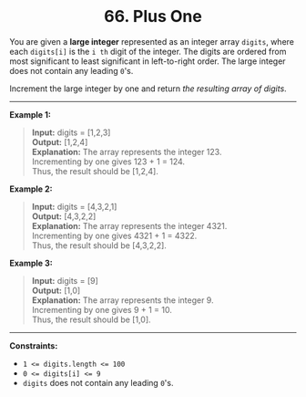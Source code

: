 ﻿<br>

<h1 align="center">
  66. Plus One
</h1>

You are given a **large integer** represented as an integer array `digits`,
where each `digits[i]` is the `i th` digit of the integer.
The digits are ordered from most significant to least significant in
left-to-right order. The large integer does not contain any leading `0`'s.

Increment the large integer by one and return *the resulting array of digits*.

---

**Example 1:**
>**Input:** digits = [1,2,3]<br>
>**Output:** [1,2,4]<br>
>**Explanation:** The array represents the integer 123.<br>
>Incrementing by one gives 123 + 1 = 124.<br>
Thus, the result should be [1,2,4].

**Example 2:**
>**Input:** digits = [4,3,2,1]<br>
>**Output:** [4,3,2,2]<br>
>**Explanation:** The array represents the integer 4321.<br>
>Incrementing by one gives 4321 + 1 = 4322.<br>
>Thus, the result should be [4,3,2,2].

**Example 3:**
>**Input:** digits = [9]<br>
>**Output:** [1,0]<br>
>**Explanation:** The array represents the integer 9.<br>
>Incrementing by one gives 9 + 1 = 10.<br>
>Thus, the result should be [1,0].

---

**Constraints:**
- `1 <= digits.length <= 100`
- `0 <= digits[i] <= 9`
- `digits` does not contain any leading `0`'s.